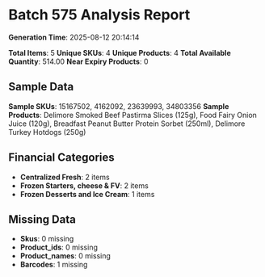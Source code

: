 # Batch 575 Analysis Report

**Generation Time**: 2025-08-12 20:14:14

**Total Items**: 5
**Unique SKUs**: 4
**Unique Products**: 4
**Total Available Quantity**: 514.00
**Near Expiry Products**: 0

## Sample Data
**Sample SKUs**: 15167502, 4162092, 23639993, 34803356
**Sample Products**: Delimore Smoked Beef Pastirma Slices (125g), Food Fairy Onion Juice (120g), Breadfast Peanut Butter Protein Sorbet (250ml), Delimore Turkey Hotdogs (250g)

## Financial Categories
- **Centralized Fresh**: 2 items
- **Frozen Starters, cheese & FV**: 2 items
- **Frozen Desserts and Ice Cream**: 1 items

## Missing Data
- **Skus**: 0 missing
- **Product_ids**: 0 missing
- **Product_names**: 0 missing
- **Barcodes**: 1 missing
